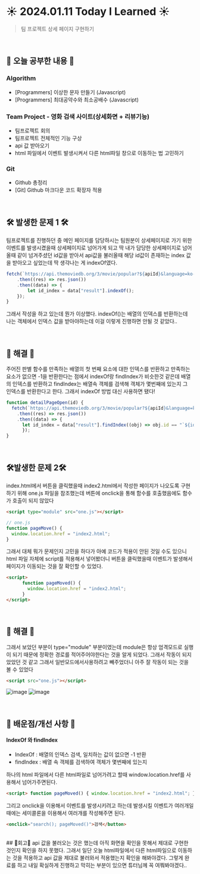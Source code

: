 # ☀️ 2024.01.11 Today I Learned ☀️
>팀 프로젝트 상세 페이지 구현하기

<br/>
 
## 📖 오늘 공부한 내용 📖
### Algorithm
- [Programmers] 이상한 문자 만들기 (Javascript)
- [Programmers] 최대공약수와 최소공배수 (Javascript)

### Team Project - 영화 검색 사이트(상세화면 + 리뷰기능)
- 팀프로젝트 회의
- 팀프로젝트 전체적인 기능 구상
- api 값 받아오기
- html 파일에서 이벤트 발생시켜서 다른 html파일 창으로 이동하는 법 고민하기

### Git
- Github 총정리
- [Git] Github 마크다운 코드 확장자 적용

 <br/>

## 🛠️ 발생한 문제 1 🛠️
팀프로젝트를 진행하던 중 메인 페이지를 담당하시는 팀원분이 상세페이지로 가기 위한 이벤트를 발생시켰을때 상세페이지로 넘어가게 되고 딱 내가 담당한 상세페이지로 넘어올때 같이 넘겨주셨던 id값을 받아서 api값을 불러올때 해당 id값이 존재하는 index 값을 받아오고 싶었는데 딱 생각나는 게 indexOf였다.
```js
fetch(`https://api.themoviedb.org/3/movie/popular?${apiId}&language=ko-KR`)
    .then((res) => res.json())
    .then((data) => {
        let id_index = data["result"].indexOf();
    });
}
``` 

그래서 작성을 하고 있는데 뭔가 이상했다. indexOf()는 배열의 인덱스를 반환하는데 나는 객체에서 인덱스 값을 받아야하는데 이걸 이렇게 진행하면 안될 것 같았다..

 <br/> 

## 🔔 해결 🔔
주어진 판별 함수를 만족하는 배열의 첫 번째 요소에 대한 인덱스를 반환하고 만족하는 요소가 없으면 -1을 반환한다는 점에서 indexOf랑 findIndex가 비슷한것 같은데 배열의 인덱스를 반환하고 findIndex는 배열속 객체를 검색해 객체가 몇번째에 있는지 그 인덱스를 반환한다고 한다. 그래서 indexOf 방법 대신 사용하면 됐다!
```js
function detailPageOpen(id) {
  fetch(`https://api.themoviedb.org/3/movie/popular?${apiId}&language=ko-KR`)
    .then((res) => res.json())
    .then((data) => {
      let id_index = data["result"].findIndex((obj) => obj.id == "`${id}`"); //findindex, 받은 id값과 동일한 값이 있는 index값 받기
      });
}
```
 <br/>
 
## 🛠️발생한 문제 2🛠️
index.html에서 버튼을 클릭했을때 index2.html에서 작성한 페이지가 나오도록 구현하기 위해 one.js 파일을 참조했는데 버튼에 onclick을 통해 함수를 호출했음에도 함수가 호출이 되지 않았다
```html
<script type="module" src="one.js"></script>
``` 
```js
// one.js
function pageMove() {
  window.location.href = "index2.html";
}
``` 

그래서 대체 뭐가 문제인지 고민을 하다가 아예 코드가 적용이 안된 것일 수도 있으니 html 파일 자체에 script를 적용해서 넣어봤더니 버튼을 클릭했을때 이벤트가 발생해서 페이지가 이동되는 것을 잘 확인할 수 있었다. 
```html
<script>
      function pageMoved() {
        window.location.href = "index2.html";
      }
</script>
``` 
 <br/>
 



## 🔔 해결 🔔
그래서 보았던 부분이 type="module" 부분이였는데 module은 항상 엄격모드로 실행이 되기 때문에 정확한 경로를 적어주어야한다는 것을 알게 되었다. 그래서 작동이 되지 았았던 것 같고 그래서 일반모드에서사용하려고 빼주었더니 아주 잘 작동이 되는 것을 볼 수 있었다
```html
<script src="one.js"></script>
```
![image](https://github.com/limhyerin/TIL/assets/70150896/67f28835-bf47-4531-ae50-458b9d44225f)
![image](https://github.com/limhyerin/TIL/assets/70150896/88113576-2993-492e-93cd-7c480a6b5c48)


<br/>
  
## 📁 배운점/개선 사항 📁
#### IndexOf 와 findIndex
- IndexOf : 배열의 인덱스 검색, 일치하는 값이 없으면 -1 반환
- findIndex : 배열 속 객체를 검색하여 객체가 몇번째에 있는지

하나의 html 파일에서 다른 html파일로 넘어가려고 할때 window.location.href를 사용해서 넘어가주면된다.
```html
<script> function pageMoved() { window.location.href = "index2.html"; } </script>​
``` 

그리고 onclick을 이용해서 이벤트를 발생시키려고 하는데 발생시킬 이벤트가 여러개일때에는 세미콜론을 이용해서 여러개를 작성해주면 된다.
```html
<onclick="search(); pageMoved()">검색</button>
```

<br/>
 ​
## 🧸회고🧸
api 값을 불러오는 것은 했는데 아직 화면을 확인을 못해서 제대로 구현한 것인지 확인을 하지 못했다. 그래서 일단 오늘 html파일에서 다른 html파일으로 이동하는 것을 적용하고 api 값을 제대로 불러와서 적용했는지 확인을 해봐야겠다.
그렇게 완료를 하고 내일 확실하게 진행하고 막히는 부분이 있으면 튜터님께 꼭 여쭤봐야겠다..
